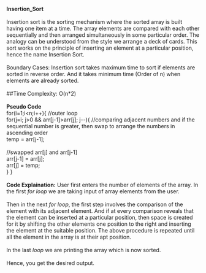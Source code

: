 **Insertion_Sort**
<br><br>
Insertion sort is the sorting mechanism where the sorted array is built having one item at a time. The array elements are compared with each other sequentially and then arranged simultaneously in some particular order. The analogy can be understood from the style we arrange a deck of cards. This sort works on the principle of inserting an element at a particular position, hence the name Insertion Sort.
<br><br>
Boundary Cases: Insertion sort takes maximum time to sort if elements are sorted in reverse order. And it takes minimum time (Order of n) when elements are already sorted.
<br><br>
##Time Complexity: O(n*2)
<br><br>
**Pseudo Code** <br>
for(i=1;i<n;i++){                                   //outer loop  <br>
        for(j=i; j>0 && arr[j-1]>arr[j]; j--){      //comparing adjacent numbers and if the sequential number is greater, then swap to arrange the numbers in ascending order       <br>
            temp = arr[j-1];                 <br>        
            //swapped arr[j] and arr[j-1]    <br>
            arr[j-1] = arr[j];               <br>
            arr[j] = temp;                   <br>
        }
    }
    <br><br>
**Code Explaination:**
User first enters the number of elements of the array.
In the first *for loop* we are taking input of array elements from the user.
<br><br>
Then in the next *for loop*, the first step involves the comparison of the element with its adjacent element.
And if at every comparison reveals that the element can be inserted at a particular position, then space is created for it by shifting the other elements one position to the right and inserting the element at the suitable position.
The above procedure is repeated until all the element in the array is at their apt position.
<br><br>
In the last *loop* we are printing the array which is now sorted.
<br><br>
Hence, you get the desired output.
